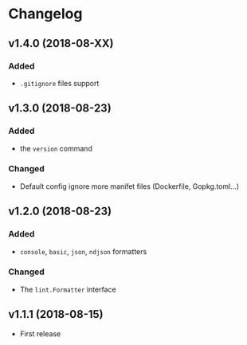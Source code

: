 # Changelog

## v1.4.0 (2018-08-XX)

### Added

* `.gitignore` files support



## v1.3.0 (2018-08-23)

### Added

* the `version` command

### Changed

* Default config ignore more manifet files (Dockerfile, Gopkg.toml...)



## v1.2.0 (2018-08-23)

### Added

* `console`, `basic`, `json`, `ndjson` formatters


### Changed
* The `lint.Formatter` interface




## v1.1.1 (2018-08-15)
- First release

